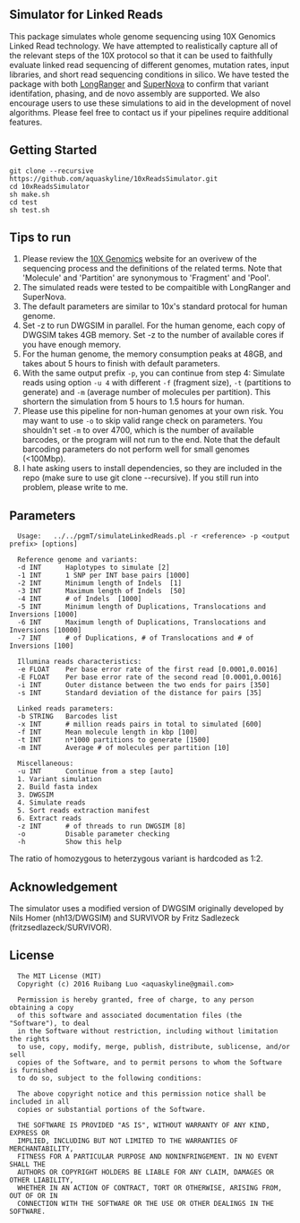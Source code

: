 ## Simulator for Linked Reads

This package simulates whole genome sequencing using 10X Genomics Linked Read technology.  We have attempted to realistically capture all of the relevant steps of the 10X protocol so that it can be used to faithfully evaluate linked read sequencing of different genomes, mutation rates, input libraries, and short read sequencing conditions in silico. We have tested the package with both <a href="https://support.10xgenomics.com/genome-exome/software/pipelines/latest/what-is-long-ranger">LongRanger</a> and <a href="https://support.10xgenomics.com/de-novo-assembly/software/overview/welcome">SuperNova</a> to confirm that variant identifation, phasing, and de novo assembly are supported. We also encourage users to use these simulations to aid in the development of novel algorithms. Please feel free to contact us if your pipelines require additional features.

## Getting Started

```
git clone --recursive https://github.com/aquaskyline/10xReadsSimulator.git
cd 10xReadsSimulator
sh make.sh
cd test
sh test.sh
```

## Tips to run
1. Please review the <a href="https://www.10xgenomics.com/">10X Genomics</a> website for an overivew of the sequencing process and the definitions of the related terms. Note that 'Molecule' and 'Partition' are synonymous to 'Fragment' and 'Pool'.
2. The simulated reads were tested to be compaitible with LongRanger and SuperNova.
3. The default parameters are similar to 10x's standard protocal for human genome.
4. Set -z to run DWGSIM in parallel. For the human genome, each copy of DWGSIM takes 4GB memory. Set -z to the number of available cores if you have enough memory.
5. For the human genome, the memory consumption peaks at 48GB, and takes about 5 hours to finish with default parameters.
6. With the same output prefix `-p`, you can continue from step 4: Simulate reads using option `-u 4` with different `-f` (fragment size), `-t` (partitions to generate) and `-m` (average number of molecules per partition). This shortern the simulation from 5 hours to 1.5 hours for human.
7. Please use this pipeline for non-human genomes at your own risk. You may want to use `-o` to skip valid range check on parameters. You shouldn't set `-m` to over 4700, which is the number of available barcodes, or the program will not run to the end. Note that the default barcoding parameters do not perform well for small genomes (<100Mbp).
8. I hate asking users to install dependencies, so they are included in the repo (make sure to use git clone --recursive). If you still run into problem, please write to me.


## Parameters
```
  Usage:   ../../pgmT/simulateLinkedReads.pl -r <reference> -p <output prefix> [options]

  Reference genome and variants:
  -d INT      Haplotypes to simulate [2]
  -1 INT      1 SNP per INT base pairs [1000]
  -2 INT      Minimum length of Indels  [1]
  -3 INT      Maximum length of Indels  [50]
  -4 INT      # of Indels  [1000]
  -5 INT      Minimum length of Duplications, Translocations and Inversions [1000]
  -6 INT      Maximum length of Duplications, Translocations and Inversions [10000]
  -7 INT      # of Duplications, # of Translocations and # of Inversions [100]

  Illumina reads characteristics:
  -e FLOAT    Per base error rate of the first read [0.0001,0.0016]
  -E FLOAT    Per base error rate of the second read [0.0001,0.0016]
  -i INT      Outer distance between the two ends for pairs [350]
  -s INT      Standard deviation of the distance for pairs [35]

  Linked reads parameters:
  -b STRING   Barcodes list
  -x INT      # million reads pairs in total to simulated [600]
  -f INT      Mean molecule length in kbp [100]
  -t INT      n*1000 partitions to generate [1500]
  -m INT      Average # of molecules per partition [10]

  Miscellaneous:
  -u INT      Continue from a step [auto]
  1. Variant simulation
  2. Build fasta index
  3. DWGSIM
  4. Simulate reads
  5. Sort reads extraction manifest
  6. Extract reads
  -z INT      # of threads to run DWGSIM [8]
  -o          Disable parameter checking
  -h          Show this help
```
The ratio of homozygous to heterzygous variant is hardcoded as 1:2.

## Acknowledgement
The simulator uses a modified version of DWGSIM originally developed by Nils Homer (nh13/DWGSIM) and SURVIVOR by Fritz Sadlezeck (fritzsedlazeck/SURVIVOR).

## License
```
  The MIT License (MIT)
  Copyright (c) 2016 Ruibang Luo <aquaskyline@gmail.com>
 
  Permission is hereby granted, free of charge, to any person obtaining a copy
  of this software and associated documentation files (the "Software"), to deal
  in the Software without restriction, including without limitation the rights
  to use, copy, modify, merge, publish, distribute, sublicense, and/or sell
  copies of the Software, and to permit persons to whom the Software is furnished
  to do so, subject to the following conditions:
 
  The above copyright notice and this permission notice shall be included in all
  copies or substantial portions of the Software.
 
  THE SOFTWARE IS PROVIDED "AS IS", WITHOUT WARRANTY OF ANY KIND, EXPRESS OR
  IMPLIED, INCLUDING BUT NOT LIMITED TO THE WARRANTIES OF MERCHANTABILITY,
  FITNESS FOR A PARTICULAR PURPOSE AND NONINFRINGEMENT. IN NO EVENT SHALL THE
  AUTHORS OR COPYRIGHT HOLDERS BE LIABLE FOR ANY CLAIM, DAMAGES OR OTHER LIABILITY,
  WHETHER IN AN ACTION OF CONTRACT, TORT OR OTHERWISE, ARISING FROM, OUT OF OR IN
  CONNECTION WITH THE SOFTWARE OR THE USE OR OTHER DEALINGS IN THE SOFTWARE.
```

